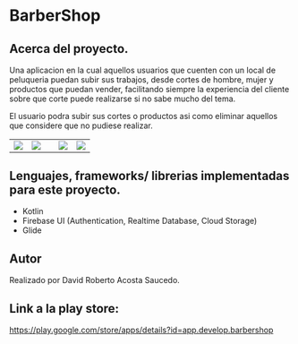 # BarberShop

## Acerca del proyecto.
Una aplicacion en la cual aquellos usuarios que cuenten con un local de peluqueria puedan subir sus trabajos, desde cortes de hombre, mujer y productos que puedan vender, facilitando siempre la experiencia del cliente sobre que corte puede realizarse si no sabe mucho del tema.

El usuario podra subir sus cortes o productos asi como eliminar aquellos que considere que no pudiese realizar.

<table style="width:100%">
  <tr>
    <td>
	<a href="https://play.google.com/store/apps/details?id=app.develop.barbershop">
  		<img src="https://play-lh.googleusercontent.com/crBH4QUuNIm17Br_RS9rgEA495G03NQVzLS2jYvy179GQ2vvqqL7ZLPBBGxogJU4xaM=w2560-h1440-rw">
	</a>
	</td>
    <td>
	<a href="https://play.google.com/store/apps/details?id=app.develop.barbershop">
  		<img src="https://play-lh.googleusercontent.com/3zTOJ04ZH2GGoUFegfW303GDLIojV47cRRTMbre7G2Ep7BxS8vrk8mzGKABHDxLV6A=w2560-h1440-rw">
	</a>
	</td>
    <td>
    <td>
	<a href="https://play.google.com/store/apps/details?id=app.develop.barbershop">
  		<img src="https://play-lh.googleusercontent.com/Tcgln9Pn3j_a5_TzZx7I25N4HxK9rONnj9rdN2uOLoXPYKaVgw4z35cCqYZqG5djx24=w2560-h1440-rw">
	</a>
	</td>
    <td>
	<a href="https://play.google.com/store/apps/details?id=app.develop.barbershop">
  		<img src="https://play-lh.googleusercontent.com/vBK296RWzpUP7P0kc95CMbsAhNqeplzYs7YY9qrm-s06LTVBFrreTLXWMi63jd4ixFs=w2560-h1440-rw">
	</a>
	</td>
  </tr>
  <tr>
  </tr>
</table>
</table>

## Lenguajes, frameworks/ librerias implementadas para este proyecto.
- Kotlin
- Firebase UI (Authentication, Realtime Database, Cloud Storage)
- Glide

## Autor
Realizado por David Roberto Acosta Saucedo.

## Link a la play store:
https://play.google.com/store/apps/details?id=app.develop.barbershop
